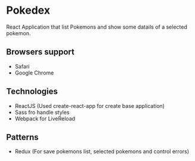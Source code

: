 # Pokedex

React Application that list Pokemons and show some datails of a selected pokemon.

## Browsers support

- Safari
- Google Chrome

## Technologies

- ReactJS (Used create-react-app for create base application)
- Sass fro handle styles
- Webpack for LiveReload

## Patterns

- Redux (For save pokemons list, selected pokemons and control errors)